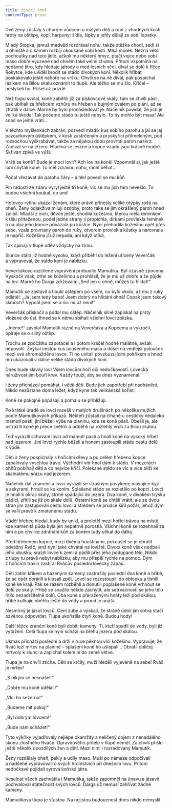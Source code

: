 ```yaml
---
title: Divocí koně
contentType: prose
---
```


Dvě ženy zůstaly s chorým vůdcem u malých dětí a robí z vhodných kostí hroty na oštěpy, kopí, harpuny; šídla, šipky a jehly dělají ze sobí lopatky.

Mladý Stopka, jemuž medvěd rozdrásal nohu, takže ztěžka chodí, sedl si u ohniště a o kámen rozbíjí okousané sobí kosti. Mlsá morek. Nezná větší pochoutky nad toto jídlo, ačkoli mu některý hmyz, ptačí vejce nebo sobí maso dobře vyuzené nad ohněm také velmi chutná. Přitom vzpomíná na nedávné jitro, kdy hledaje jahody a med lesních včel, díval se dolů k říčce Rokytce, kde uviděl brodit se stádo divokých koní. Několik hříbat poskakovalo ještě nahoře na vršku. Chvíli se na ně díval, pak pospíchal lesíkem na Bílou skálu oznámit to tlupě. Ale těžko se mu šlo. Křičel – neslyšeli ho. Přišel už pozdě.

Než tlupu svolal, koně zaběhli již za pískovcové skály, tam se chvíli pásli, pak ubíhali za hřebcem vzhůru na hřeben a bujným cvalem po pláni, až se ztratili v dálce. Marné by bylo pronásledovat je. Náčelník povídal, že jich je veliká škoda! Tak početné stádo tu ještě nebylo. To by mohlo být masa! Ale snad se ještě vrátí…

V těchto myšlenkách zabrán, pozvedl mladík kus sobího parohu a jal se jej pazourkovým úštěpkem, v kosti zastrčeným a pryskyřicí přitmeleným, pod rozsochou vyškrabávat, takže za nějakou dobu provrtal paroh naskrz. Zadíval se na jezero. Hladina se leskne a kopce vzadu jsou krásně modré. Skřivan zpívá ve výši.

Vrátí se koně? Bude je moci lovit? Ach lov na koně! Vzpomněl si, jak ještě loni chytali koně. To měl zdravou nohu, mohl běhat…

Počal vřezávat do parohu čáry – a hle! povedl se mu kůň.

Pln radosti ze zdaru vyryl ještě tři koně; víc se mu jich tam nevešlo. To budou všichni koukat, co umí!

Hotovou rytinu ukázal ženám, které právě přinesly veliké otýpky roští na oheň. Ženy odjakživa milují ozdoby, proto také se jim okrášlený paroh hned zalíbil. Mladší z nich, děvče ještě, shodila kožešinu, kterou měla řemínkem k tělu přitaženou, podél jedné strany ji propíchla, dírkami provlekla řemínek a na oba jeho konce přivázala po kůstce. Nyní přehodila kožešinu opět přes sebe, vzala provrtaný paroh do ruky, otvorem provlekla kůstky a narovnala je napříč. Kožešina jí už nepadá, ani když utíká.

Tak spínají v tlupě oděv vždycky na zimu.

Slunce stálo již hodně vysoko, když přiběhl do ležení uřícený Veverčák a vypravoval, že stádo koní je nablízku.

Veverčákovo rozčilené vyprávění probudilo Mamutíka. Byl úžasně zpocený. Vyskočil však, otřel se kožešinou a prohlásil, že je mu už dobře a že půjde na lov. Marně ho Ďarga zdržovala: „Seď jen u ohně, můžeš tu hlídat!“

Mamutík se zastavil a tloukl oštěpem po všem, co bylo okolo, až mu z ruky odletěl: „Já jsem tedy baba! Jsem dobrý na hlídání ohně! Copak jsem takový slaboch? Vypotil jsem se a nic mi už není!“

Veverčák přiskočil a podal mu oštěp. Náčelník silně zapískal na prsty vložené do úst. Ihned se k němu sbíhali všichni lovci zblízka.

„Jdeme!“ zavolal Mamutík rázně na Veverčáka a Kopčema a vykročil, opíraje se o silný oštěp.

Trochu se zpočátku zapotácel a i potom kráčel hodně malátně, avšak nepovolil. Žvýkal cestou kus usušeného masa a došel na vedlejší palouček mezi své shromážděné lovce. Ti ho uvítali povzbuzujícím pokřikem a hned mu ukazovali v dálce veliké stádo divokých koní.

Dnes bude slavný lov! Všem lovcům hoří oči nedočkavostí. Lovecká náruživost jim bouří krev. Každý touží, aby se dnes vyznamenal.

I ženy přicházejí pomáhat, i větší děti. Bude jich zapotřebí při nadhánění. Nikdo nezůstane doma ležet, když kyne tak velikánská kořist.

Koně se pokojně popásají a pomalu se přibližují.

Po krátké úradě se lovci rozešli v malých družinách po několika mužích podle Mamutíkových příkazů. Někteří zůstali na číhané u cestičky nedaleko mamutí pasti, jiní běželi výše na planinu, kde se koně pásli. Obešli je, ale ostražití koně je přece zvětřili a odběhli na rozlehlý vrch za Bílou skálou.

Teď vyrazili schovaní lovci od mamutí pasti a hnali koně na vysoký hřbet nad jezerem. Jiní lovci rychle běželi a honem zastoupili stádu cestu dolů k vodě.

Děti a ženy pospíchaly s hořícími dřevy a po celém hřebenu kopce zapalovaly vyschlou trávu. Východní vítr hnal dým k stádu. V mezerách ohňů pobíhají děti a co nejvíce křičí. Polekané stádo se víc a více blíží ke skalnatému srázu nad jezerem.

Náčelník dal znamení a lovci vyrazili se strašným povykem; mávajíce kyji a sekyrami, hrnuli se ke koním. Splašené stádo se rozletělo po kopci. Lovci je hnali k okraji skály, strmě spadající do jezera. Dva koně, v divokém trysku pádící, zřítili se již po skále dolů. Ostatní koně se chtěli vrátit, ale ze dvou stran jim zastupovali cestu lovci a středem se prudce šířil požár, jehož dým se valil právě k zmatenému stádu.

Vůdčí hřebec hledal, kudy by unikl, a proletěl mezi hořící trávou na místě, kde kamenitá půda byla jen nepatrně porostlá. Všichni koně se rozehnali za ním a po chvilce zdráhání kůň za koněm tudy utíkal do dálky.

Před hřebenem kopce, mezi dvěma houštinami, pokoušel se je obrátit odvážný Rváč, jenž nyní také chvátal na loviště. Divocí koně však nedbali jeho obušku; srazili lovce k zemi a pádili přes jeho podupané tělo. Nikdo z tlupy tu právě nebyl nablízku, aby mu přispěl rychle na pomoc. Dým z hořících travin zastíral Rváčův poslední lovecký zápas.

Děti zatím křikem a házenými kameny zastrašily poslední dva koně a hříbě, že se opět obrátili a klusali zpět. Lovci se rozestoupili do oblouku a tísnili koně ke kraji. Pak se rázem rozběhli a donutili poplašené koně vrhnout se dolů ze skály. Hříbě se snažilo někde zachytit, ale setrvačností se jeho tělo řítilo nezadržitelně dolů. Oba koně s přeraženými hnáty leží pod skálou; hříbě kulhajíc vběhlo ještě do vody a proud je unáší.

Nesmírný je jásot lovců. Cení zuby a výskají, že stráně údolí jim sotva stačí ozvěnou odpovídat. Tlupa ukořistila čtyři koně. Budou hody!

Další těžce zranění koně byli dobiti kameny. Ti, kteří spadli do vody, byli již vytaženi. Celá tlupa se nyní schází na břehu jezera pod skálou.

Ukmas přichází poslední a drží v ruce pěknou vlčí kožešinu. Vypravuje, že Rváč leží mrtev na planině – splašení koně ho ušlapali… Obrátil obličej mrtvoly k slunci a zapíchal kolem ní do země větve.

Tlupa je na chvíli zticha. Děti se krčily, muži hleděli vyjeveně na sebe! Rváč je mrtev!

„S nikým se nesnášel!“

„Dobře mu koně udělali!“

„Vlci ho sežerou!“

„Budeme mít pokoj!“

„Byl dobrým lovcem!“

„Bude nám scházet!“

Tyto výkřiky vyjadřovaly nejlépe okamžitý a nelíčený dojem z nenadálého skonu zlostného Rváče. Opravdového přítele v tlupě neměl. Za chvíli přišlo ještě několik opozdilých žen a dětí. Mezi nimi i rozradovaný Mamutík.

Ženy rozdělaly oheň, pekly a udily maso. Muži po námaze odpočívali a nadšeně vypravovali o svých hrdinstvích při dnešním lovu. Přitom nedočkavě pojídali syrová koňská játra.

Veselost všech zachvátila i Mamutíka, takže zapomněl na únavu a jásavě pochvaloval statečnost svých lovců. Ďarga už nemusí zahřívat žádné kameny.

Mamutíkova tlupa je šťastna. Na nejistou budoucnost dnes nikdo nemyslil.
